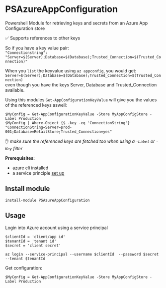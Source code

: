 # PSAzureAppConfiguration

Powershell Module for retrieving keys and secrets from an Azure App Configuration store

✅ Supports references to other keys

So if you have a key value pair:  
`"Connectionstring": "Server=$(Server);Database=$(Database);Trusted_Connection=$(Trusted_Connection)"`

When you `list` the keyvalue using `az appconfig`, you would get:  
`Server=$(Server);Database=$(Database);Trusted_Connection=$(Trusted_Connection)`  
even though you have the keys Server, Database and Trusted_Connection available.

Using this modules `Get-AppConfigurationKeyValue` will give you the values of the referenced keys aswell:  

`$MyConfig = Get-AppConfigurationKeyValue -Store MyAppConfigStore -Label Production`  
`$MyConfig | Where-Object {$_.key -eq 'ConnectionString'}`  
`"ConnectionString=Server=prod-001;Database=RetailStore;Trusted_Connection=yes"`

✋ *make sure the referenced keys are fetched too when using a `-Label` or `-Key` filter*

**Prerequisites:**
- azure cli installed
- a service principle [set up](https://docs.microsoft.com/en-us/cli/azure/create-an-azure-service-principal-azure-cli)
## Install module
`install-module PSAzureAppConfiguration`

## Usage
Login into Azure account using a service principal
```
$clientId = 'client/app id'
$tenantId = 'tenant id'
$secret = 'client secret'

az login --service-principal --username $clientId  --password $secret --tenant $tenantId
```

Get configuration:

`$MyConfig = Get-AppConfigurationKeyValue -Store MyAppConfigStore -Label Production`
